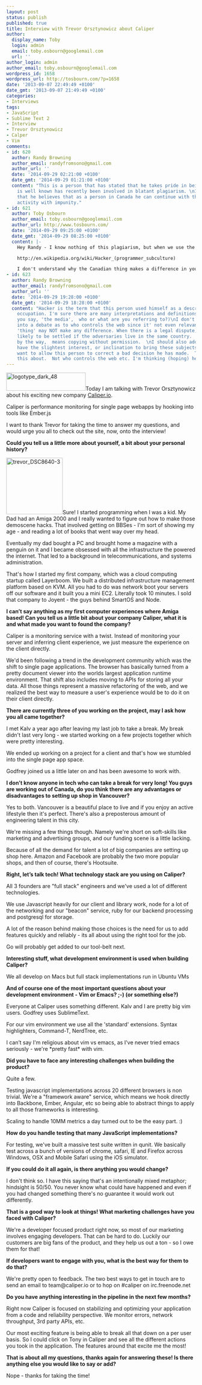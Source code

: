 ```yaml
---
layout: post
status: publish
published: true
title: Interview with Trevor Orsztynowicz about Caliper
author:
  display_name: Toby
  login: admin
  email: toby.osbourn@googlemail.com
  url: ''
author_login: admin
author_email: toby.osbourn@googlemail.com
wordpress_id: 1658
wordpress_url: http://tosbourn.com/?p=1658
date: '2013-09-07 22:49:49 +0100'
date_gmt: '2013-09-07 21:49:49 +0100'
categories:
- Interviews
tags:
- JavaScript
- Sublime Text 2
- Interview
- Trevor Orsztynowicz
- Calper
- Vim
comments:
- id: 620
  author: Randy Browning
  author_email: randyfromsono@gmail.com
  author_url: ''
  date: '2014-09-29 02:21:00 +0100'
  date_gmt: '2014-09-29 01:21:00 +0100'
  content: "This is a person that has stated that he takes pride in being a 'Hacker',
    is well known has recently been involved in blatant plagiarism. \nIt's possible
    that he believes that as a person in Canada he can continue with this type of
    activity with impunity."
- id: 621
  author: Toby Osbourn
  author_email: toby.osbourn@googlemail.com
  author_url: http://www.tosbourn.com/
  date: '2014-09-29 09:25:00 +0100'
  date_gmt: '2014-09-29 08:25:00 +0100'
  content: |-
    Hey Randy - I know nothing of this plagiarism, but when we use the word hacker it differs wildly from when the media does.

    http://en.wikipedia.org/wiki/Hacker_(programmer_subculture)

    I don't understand why the Canadian thing makes a difference in your comment, you almost sound like America controls the web?
- id: 623
  author: Randy Browning
  author_email: randyfromsono@gmail.com
  author_url: ''
  date: '2014-09-29 19:28:00 +0100'
  date_gmt: '2014-09-29 18:28:00 +0100'
  content: "Hacker is the term that this person used himself as a description in his
    occupation. I'm sure there are many interpretations and definitions. (And when
    you say, 'the media',  who or what are you referring to?)\nI don't want to get
    into a debate as to who controls the web since it' not even relevant. The Canadian
    'thing' may NOT make any difference. When there is a legal dispute,  it IS more
    likely to be settled if the adversaries live in the same country.  \nPlagiarism,
    by the way,  means copying without permission.  \nI should also add, that I don't
    have the slightest interest, or inclination to bring these subjects up.  I just
    want to allow this person to correct a bad decision he has made.  That's what
    this about.  Not who controls the web etc. I'm thinking (hoping) he will."
---
```

<p><a href="http://tosbourn.com/wp-content/uploads/2013/09/logotype_dark_48.png"><img class="alignright size-full wp-image-1660" src="http://tosbourn.com/wp-content/uploads/2013/09/logotype_dark_48.png" alt="logotype_dark_48" width="211" height="48" /></a>Today I am talking with Trevor Orsztynowicz about his exciting new company <a href="http://caliper.io/">Caliper.io</a>.</p>
<p>Caliper is performance monitoring for single page webapps by hooking into tools like Ember.js</p>
<p>I want to thank Trevor for taking the time to answer my questions, and would urge you all to check out the site, now, onto the interview!</p>
<p><strong>Could you tell us a little more about yourself, a bit about your personal history?</strong></p>
<p><a href="http://tosbourn.com/wp-content/uploads/2013/09/trevor_DSC8640-3.jpg"><img class="alignright size-thumbnail wp-image-1661" src="http://tosbourn.com/wp-content/uploads/2013/09/trevor_DSC8640-3-150x150.jpg" alt="trevor_DSC8640-3" width="150" height="150" /></a>Sure! I started programming when I was a kid. My Dad had an Amiga 2000 and I really wanted to figure out how to make those demoscene hacks. That involved getting on BBSes - I'm sort of showing my age - and reading a lot of books that went way over my head.</p>
<p>Eventually my dad bought a PC and brought home a magazine with a penguin on it and I became obsessed with all the infrastructure the powered the internet. That led to a background in telecommunications, and systems administration.</p>
<p>That's how I started my first company, which was a cloud computing startup called Layerboom. We built a distributed infrastructure management platform based on KVM. All you had to do was network boot your servers off our software and it built you a mini EC2. Literally took 10 minutes. I sold that company to Joyent - the guys behind SmartOS and Node.</p>
<p><strong>I can’t say anything as my first computer experiences where Amiga based! Can you tell us a little bit about your company Caliper, what it is and what made you want to found the company?</strong></p>
<p>Caliper is a monitoring service with a twist. Instead of monitoring your server and inferring client experience, we just measure the experience on the client directly.</p>
<p>We'd been following a trend in the development community which was the shift to single page applications. The browser has basically turned from a pretty document viewer into the worlds largest application runtime environment. That shift also includes moving to APIs for storing all your data. All those things represent a massive refactoring of the web, and we realized the best way to measure a user's experience would be to do it on their client directly.</p>
<p><strong>There are currently three of you working on the project, may I ask how you all came together?</strong></p>
<p>I met Kalv a year ago after leaving my last job to take a break. My break didn't last very long - we started working on a few projects together which were pretty interesting.</p>
<p>We ended up working on a project for a client and that's how we stumbled into the single page app space.</p>
<p>Godfrey joined us a little later on and has been awesome to work with.</p>
<p><strong>I don’t know anyone in tech who can take a break for very long! You guys are working out of Canada, do you think there are any advantages or disadvantages to setting up shop in Vancouver?</strong></p>
<p>Yes to both. Vancouver is a beautiful place to live and if you enjoy an active lifestyle then it's perfect. There's also a preposterous amount of engineering talent in this city.</p>
<p>We're missing a few things though. Namely we're short on soft-skills like marketing and advertising groups, and our funding scene is a little lacking.</p>
<p>Because of all the demand for talent a lot of big companies are setting up shop here. Amazon and Facebook are probably the two more popular shops, and then of course, there's Hootsuite.</p>
<p><strong>Right, let’s talk tech! What technology stack are you using on Caliper?</strong></p>
<p>All 3 founders are "full stack" engineers and we've used a lot of different technologies.</p>
<p>We use Javascript heavily for our client and library work, node for a lot of the networking and our "beacon" service, ruby for our backend processing and postgresql for storage.</p>
<p>A lot of the reason behind making those choices is the need for us to add features quickly and reliably - its all about using the right tool for the job.</p>
<p>Go will probably get added to our tool-belt next.</p>
<p><strong>Interesting stuff, what development environment is used when building Caliper?</strong></p>
<p>We all develop on Macs but full stack implementations run in Ubuntu VMs</p>
<p><strong>And of course one of the most important questions about your development environment - Vim or Emacs? ;-) (or something else?)</strong></p>
<p>Everyone at Caliper uses something different. Kalv and I are pretty big vim users. Godfrey uses SublimeText.</p>
<p>For our vim environment we use all the 'standard' extensions. Syntax highlighters, Command-T, NerdTree, etc.</p>
<p>I can’t say I'm religious about vim vs emacs, as I've never tried emacs seriously - we're *pretty fast* with vim.</p>
<p><strong>Did you have to face any interesting challenges when building the product?</strong></p>
<p>Quite a few.</p>
<p>Testing javascript implementations across 20 different browsers is non trivial. We're a "framework aware" service, which means we hook directly into Backbone, Ember, Angular, etc so being able to abstract things to apply to all those frameworks is interesting.</p>
<p>Scaling to handle 10MM metrics a day turned out to be the easy part. :)</p>
<p><strong>How do you handle testing that many JavaScript implementations?</strong></p>
<p>For testing, we've built a massive test suite written in qunit. We basically test across a bunch of versions of chrome, safari, IE and Firefox across Windows, OSX and Mobile Safari using the iOS simulator.</p>
<p><strong>If you could do it all again, is there anything you would change?</strong></p>
<p>I don't think so. I have this saying that's an intentionally mixed metaphor; hindsight is 50/50. You never know what could have happened and even if you had changed something there's no guarantee it would work out differently.</p>
<p><strong>That is a good way to look at things! What marketing challenges have you faced with Caliper?</strong></p>
<p>We're a developer focused product right now, so most of our marketing involves engaging developers. That can be hard to do. Luckily our customers are big fans of the product, and they help us out a ton - so I owe them for that!</p>
<p><strong>If developers want to engage with you, what is the best way for them to do that?</strong></p>
<p>We're pretty open to feedback. The two best ways to get in touch are to send an email to team@caliper.io or to hop on #caliper on irc.freenode.net</p>
<p><strong>Do you have anything interesting in the pipeline in the next few months?</strong></p>
<p>Right now Caliper is focused on stabilizing and optimizing your application from a code and reliability perspective. We monitor errors, network throughput, 3rd party APIs, etc.</p>
<p>Our most exciting feature is being able to break all that down on a per user basis. So I could click on Tony in Caliper and see all the different actions you took in the application. The features around that excite me the most!</p>
<p><strong>That is about all my questions, thanks again for answering these! Is there anything else you would like to say or add?</strong></p>
<p>Nope - thanks for taking the time!</p>
